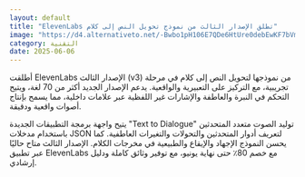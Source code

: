```yaml
---
layout: default
title: "ElevenLabs تطلق الإصدار الثالث من نموذج تحويل النص إلى كلام"
image: "https://d4.alternativeto.net/-Bwbo1pH106E7QDe6HtUre0debEwKF7bVmKqh7neaUI/rs:fill:1520:760:0/g:ce:0:0/YWJzOi8vZGlzdC9jb250ZW50LzE3NDkxNjc5Nzc3NzYucG5n.png"
category: التقنية
date: 2025-06-06
---
```


أطلقت ElevenLabs الإصدار الثالث (v3) من نموذجها لتحويل النص إلى كلام في مرحلة تجريبية، مع التركيز على التعبيرية والواقعية. يدعم الإصدار الجديد أكثر من 70 لغة، ويتيح التحكم في النبرة والعاطفة والإشارات غير اللفظية عبر علامات داخلية، مما يسمح بإنتاج أصوات واقعية ودقيقة.

يتيح واجهة برمجة التطبيقات الجديدة "Text to Dialogue" توليد الصوت متعدد المتحدثين باستخدام مدخلات JSON لتعريف أدوار المتحدثين والتحولات والتغيرات العاطفية. كما يحسن النموذج الإجهاد والإيقاع والطبيعية في مخرجات الكلام. الإصدار الثالث متاح حاليًا عبر تطبيق ElevenLabs مع خصم 80٪ حتى نهاية يونيو، مع توفير وثائق كاملة ودليل إرشادي.
